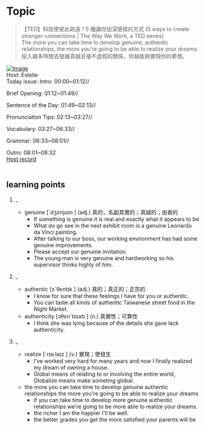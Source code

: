 # Topic

> 【TED】科技使彼此疏遠？5 種讓你加深感情的方式 (5 ways to create stronger connections | The Way We Work, a TED series) <br>
> The more you can take time to develop genuine, authentic relationships, the more you're going to be able to realize your dreams. <br>
> 投入越多時間去發展真誠且毫不虛假的關係，你越能夠實現你的夢想。 <br>

[![Image](https://cdn.voicetube.com/assets/thumbnails/EtZQT3avFaY.jpg)](https://www.youtube.com/embed/EtZQT3avFaY?rel=0&showinfo=0&cc_load_policy=0&controls=1&autoplay=1&iv_load_policy=3&playsinline=1&wmode=transparent&start=172&end=180&enablejsapi=1&origin=https://tw.voicetube.com&widgetid=1)<br>
Host: Estelle
<br>Today issue: Intro: 00:00~01:12//

Brief Opening: 01:12~01:49//

Sentence of the Day: 01:49~02:13//

Pronunciation Tips: 02:13~03:27//

Vocabulary: 03:27~06:33//

Grammar: 06:33~08:01//

Outro: 08:01~08:32
<br>
[Host record](https://cdn.voicetube.com/tmp/everyday_records/1829099090644362/4372.mp3)
<br><br>
## learning points
1. _
	* genuine  [ˋdʒɛnjʊɪn ] (adj.) 真的，名副其實的；真誠的；由衷的
		- If something is genuine it is real and exactly what it appears to be
		- What do go see in the next exhibit room is a genuine Leonardo da Vinci painting.
		- After talking to our boss, our working environment has had some genuine improvements.
		- Please accept our genuine invitation.
		- The young man is very genuine and hardworking so his supervisor thinks highly of him.

2. _
	* authentic  [ɔˋθɛntɪk ] (adj.) 真的；真正的；正宗的
		- I know for sure that these feelings I have for you or authentic.
		- You can taste all kinds of authentic Taiwanese street food in the Night Market.
	* authenticity  [ɔθɛnˋtɪsətɪ ] (n.) 真實性；可靠性
		- I think she was lying because of the details she gave lack authenticity.

3. _
	* realize  [ˋrɪə͵laɪz ] (v.) 實現；使發生
		- I've worked very hard for many years and now I finally realized my dream of owning a house.
		- Global means of relating to or involving the entire world, Globalize means make someting global.
	* the more you can take time to develop genuine authentic relationships the more you're going to be able to realize your dreams
		- if you can take time to develop more genuine authentic relationships we're going to be more able to realize your dreams.
		- the richer I am the happier I'll be well.
		- the better grades you get the more satisfied your parents will be
